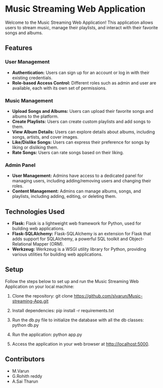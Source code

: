 # Music Streaming Web Application

Welcome to the Music Streaming Web Application! This application allows users to stream music, manage their playlists, and interact with their favorite songs and albums.

## Features

### User Management
- **Authentication:** Users can sign up for an account or log in with their existing credentials.
- **Role-based Access Control:** Different roles such as admin and user are available, each with its own set of permissions.

### Music Management
- **Upload Songs and Albums:** Users can upload their favorite songs and albums to the platform.
- **Create Playlists:** Users can create custom playlists and add songs to them.
- **View Album Details:** Users can explore details about albums, including songs, artists, and cover images.
- **Like/Dislike Songs:** Users can express their preference for songs by liking or disliking them.
- **Rate Songs:** Users can rate songs based on their liking.

### Admin Panel
- **User Management:** Admins have access to a dedicated panel for managing users, including adding/removing users and changing their roles.
- **Content Management:** Admins can manage albums, songs, and playlists, including adding, editing, or deleting them.

## Technologies Used

- **Flask:** Flask is a lightweight web framework for Python, used for building web applications.
- **Flask-SQLAlchemy:** Flask-SQLAlchemy is an extension for Flask that adds support for SQLAlchemy, a powerful SQL toolkit and Object-Relational Mapper (ORM).
- **Werkzeug:** Werkzeug is a WSGI utility library for Python, providing various utilities for building web applications.

## Setup

Follow the steps below to set up and run the Music Streaming Web Application on your local machine:


1. Clone the repository:
   git clone https://github.com/slvarun/Music-streaming-App.git


2. Install dependencies:
   pip install -r requirements.txt

3. Run the db.py file to initialize the database with all the db classes:
   python db.py

4. Run the application:
   python app.py

5. Access the application in your web browser at [http://localhost:5000](http://localhost:5000).

## Contributors

- M.Varun
- G.Rohith reddy
- A.Sai Tharun



